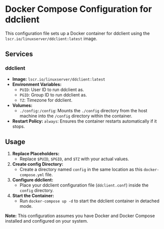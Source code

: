 # Docker Compose Configuration for ddclient

This configuration file sets up a Docker container for ddclient using the `lscr.io/linuxserver/ddclient:latest` image.

## Services

### ddclient

* **Image:** `lscr.io/linuxserver/ddclient:latest`
* **Environment Variables:**
    * `PUID`: User ID to run ddclient as.
    * `PGID`: Group ID to run ddclient as.
    * `TZ`: Timezone for ddclient.
* **Volumes:**
    * `./config:/config`: Mounts the `./config` directory from the host machine into the `/config` directory within the container.
* **Restart Policy:** `always`: Ensures the container restarts automatically if it stops.

## Usage

1. **Replace Placeholders:**
    * Replace `$PUID`, `$PGID`, and `$TZ` with your actual values.
2. **Create config Directory:**
    * Create a directory named `config` in the same location as this `docker-compose.yml` file.
3. **Configure ddclient:**
    * Place your ddclient configuration file (`ddclient.conf`) inside the `config` directory.
4. **Start the Container:**
    * Run `docker-compose up -d` to start the ddclient container in detached mode.

**Note:** This configuration assumes you have Docker and Docker Compose installed and configured on your system.

